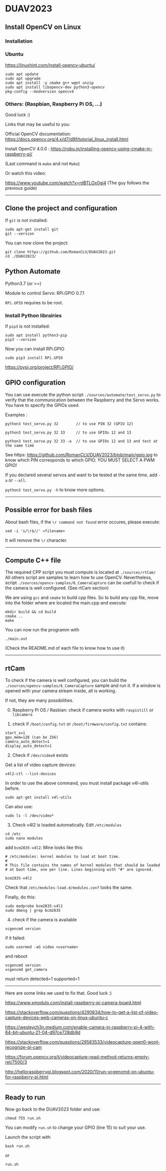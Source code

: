 # DUAV2023

## Install OpenCV on Linux

### Installation

### Ubuntu

https://linuxhint.com/install-opencv-ubuntu/

```
sudo apt update
sudo apt upgrade
sudo apt install -y cmake g++ wget unzip
sudo apt install libopencv-dev python3-opencv
pkg-config --modversion opencv4
```

### Others: (Raspbian, Raspberry Pi OS, ...)
Good luck :)

Links that may be useful to you:

Official OpenCV documentation: https://docs.opencv.org/4.x/d7/d9f/tutorial_linux_install.html

Install OpenCV 4.0.0 : https://robu.in/installing-opencv-using-cmake-in-raspberry-pi/

(Last command is `make` and not `Make`)

Or watch this video:

https://www.youtube.com/watch?v=rdBTLOx0gi4   (The guy follows the previous guide)

---

## Clone the project and configuration

If `git` is not installed:
```
sudo apt-get install git
git --version
```

You can now clone the project:

```
git clone https://github.com/RomanCLV/DUAV2023.git
cd ./DUAV2023/
```

## Python Automate

Python3.7 (or >=)

Module to control Servo: RPi.GPIO 0.7.1 

`RPi.GPIO` requires to be root.

### Install Python librairies

If `pip3` is not installed:

```
sudo apt install python3-pip
pip3 --version
```

Now you can install RPi.GPIO 

```
sudo pip3 install RPi.GPIO
```

https://pypi.org/project/RPi.GPIO/

## GPIO configuration
You can use execute the python script `./sources/automate/test_servo.py` to verify that the communication between the Raspberry and the Servo works.
You have to specify the GPIOs used.

Examples :

```
python3 test_servo.py 32        // to use PIN 32 (GPIO 12)

python3 test_servo.py 32 33     // to use GPIOs 12 and 13

python3 test_servo.py 32 33 -a  // to use GPIOs 12 and 13 and test at the same time
```

See https: https://github.com/RomanCLV/DUAV2023/blob/main/gpio.jpg to know which PIN corresponds to which GPIO.
YOU MUST SELECT A PWM GPIO!

If you declared several servos and want to be tested at the same time, add `-a` or `--all`.

`python3 test_servo.py -h` to know more options.

---

## Possible error for bash files
About bash files, if the `\r command not found` error occures, please execute:

```
sed -i 's/\r$//' <filename>
```

It will remove the `\r` character.

---

## Compute C++ file

The required CPP script you must compute is located at `./sources/rtCam/`
All others script are samples to learn how to use OpenCV.
Nevertheless, script `./sources/opencv-samples/6_CameraCapture` can be usefull to check if the camera is well configured. (See rtCam section)

We are using `gcc` and `cmake` to build cpp files. So to build any cpp file, move into the folder where are located the main.cpp and execute:

```
mkdir build && cd build
cmake ..
make
```

You can now run the programm with

```
./main.out
```

(Check the README.md of each file to know how to use it)

---

## rtCam

To check if the camera is well configured, you can build the `./sources/opencv-samples/6_CameraCapture` sample and run it.
If a window is opened with your camera stream inside, all is working.

If not, they are many possibilities.

0) Raspberry Pi OS / Rasbian: check if camera works with `raspistill` or `libcamera`

1) check if `/boot/config.txt` or `/boot/firmware/config.txt` contains:
```
start_x=1
gpu_mem=128 (can be 256)
camera_auto_detect=1
display_auto_detect=1
```
2) Check if `/dev/video0` exists

Get a list of video capture devices:
```
v4l2-ctl --list-devices
```
In order to use the above command, you must install package v4l-utils before. 
```
sudo apt-get install v4l-utils
```

Can also use:
```
sudo ls -l /dev/video*
```

3) Check v4l2 is loaded automatically. Edit `/etc/modules`
```
cd /etc
sudo nano modules
```
add `bcm2835-v4l2`:
Mine looks like this:
```
# /etc/modules: kernel modules to load at boot time.
#
# This file contains the names of kernel modules that should be loaded
# at boot time, one per line. Lines beginning with "#" are ignored.

bcm2835-v4l2
```
Check that `/etc/modules-load.d/modules.conf` looks the same.

Finally, do this:
```
sudo modprobe bcm2835-v4l2
sudo dmesg | grep bcm2835
```

4) check if the camera is available
```
vcgencmd version
```
if it failed:
```
sudo usermod -aG video <username>
```
and reboot
```
vcgencmd version
vcgencmd get_camera
```
must return detected=1 supported=1

***

Here are some links we used to fix that. Good luck :)

https://www.xmodulo.com/install-raspberry-pi-camera-board.html

https://stackoverflow.com/questions/4290834/how-to-get-a-list-of-video-capture-devices-web-cameras-on-linux-ubuntu-c

https://wesleych3n.medium.com/enable-camera-in-raspberry-pi-4-with-64-bit-ubuntu-21-04-d97ce728db9d

https://stackoverflow.com/questions/29583533/videocapture-open0-wont-recognize-pi-cam

https://forum.opencv.org/t/videocapture-read-method-returns-empty-ret/7500/3

http://helloraspberrypi.blogspot.com/2020/11/run-vcgencmd-on-ubuntu-for-raspberry-pi.html

---

## Ready to run

Now go back to the DUAV2023 folder and use:

```
chmod 755 run.sh
```

You can modify `run.sh` to change your GPIO (line 15) to suit your use.

Launch the script with 
```
bash run.sh
```
or
```
run.sh
```
